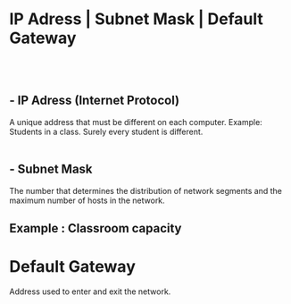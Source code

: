 # IP Adress | Subnet Mask | Default Gateway
<br>
<br>


## - IP Adress (Internet Protocol)
 A unique address that must be different on each computer. 
 Example: Students in a class. Surely every student is different.
 <br>
 <br>
 
## - Subnet Mask

The number that determines the distribution of network segments and the maximum number of hosts in the network. 
## Example : Classroom capacity


# Default Gateway

Address used to enter and exit the network.
